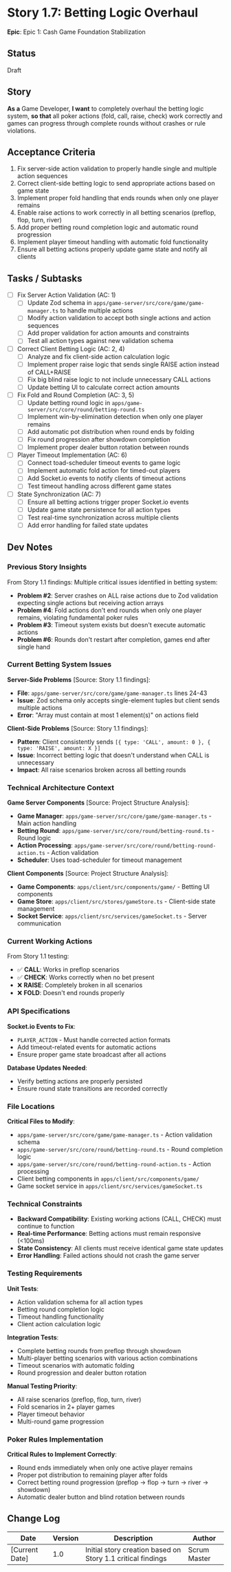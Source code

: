 # Story 1.7: Betting Logic Overhaul

**Epic**: Epic 1: Cash Game Foundation Stabilization

## Status
Draft

## Story
**As a** Game Developer,
**I want** to completely overhaul the betting logic system,
**so that** all poker actions (fold, call, raise, check) work correctly and games can progress through complete rounds without crashes or rule violations.

## Acceptance Criteria
1. Fix server-side action validation to properly handle single and multiple action sequences
2. Correct client-side betting logic to send appropriate actions based on game state
3. Implement proper fold handling that ends rounds when only one player remains
4. Enable raise actions to work correctly in all betting scenarios (preflop, flop, turn, river)
5. Add proper betting round completion logic and automatic round progression
6. Implement player timeout handling with automatic fold functionality
7. Ensure all betting actions properly update game state and notify all clients

## Tasks / Subtasks
- [ ] Fix Server Action Validation (AC: 1)
  - [ ] Update Zod schema in `apps/game-server/src/core/game/game-manager.ts` to handle multiple actions
  - [ ] Modify action validation to accept both single actions and action sequences
  - [ ] Add proper validation for action amounts and constraints
  - [ ] Test all action types against new validation schema
- [ ] Correct Client Betting Logic (AC: 2, 4)
  - [ ] Analyze and fix client-side action calculation logic
  - [ ] Implement proper raise logic that sends single RAISE action instead of CALL+RAISE
  - [ ] Fix big blind raise logic to not include unnecessary CALL actions
  - [ ] Update betting UI to calculate correct action amounts
- [ ] Fix Fold and Round Completion (AC: 3, 5)
  - [ ] Update betting round logic in `apps/game-server/src/core/round/betting-round.ts`
  - [ ] Implement win-by-elimination detection when only one player remains
  - [ ] Add automatic pot distribution when round ends by folding
  - [ ] Fix round progression after showdown completion
  - [ ] Implement proper dealer button rotation between rounds
- [ ] Player Timeout Implementation (AC: 6)
  - [ ] Connect toad-scheduler timeout events to game logic
  - [ ] Implement automatic fold action for timed-out players
  - [ ] Add Socket.io events to notify clients of timeout actions
  - [ ] Test timeout handling across different game states
- [ ] State Synchronization (AC: 7)
  - [ ] Ensure all betting actions trigger proper Socket.io events
  - [ ] Update game state persistence for all action types
  - [ ] Test real-time synchronization across multiple clients
  - [ ] Add error handling for failed state updates

## Dev Notes

### Previous Story Insights
From Story 1.1 findings: Multiple critical issues identified in betting system:
- **Problem #2**: Server crashes on ALL raise actions due to Zod validation expecting single actions but receiving action arrays
- **Problem #4**: Fold actions don't end rounds when only one player remains, violating fundamental poker rules
- **Problem #3**: Timeout system exists but doesn't execute automatic actions
- **Problem #6**: Rounds don't restart after completion, games end after single hand

### Current Betting System Issues

**Server-Side Problems** [Source: Story 1.1 findings]:
- **File**: `apps/game-server/src/core/game/game-manager.ts` lines 24-43
- **Issue**: Zod schema only accepts single-element tuples but client sends multiple actions
- **Error**: "Array must contain at most 1 element(s)" on actions field

**Client-Side Problems** [Source: Story 1.1 findings]:
- **Pattern**: Client consistently sends `[{ type: 'CALL', amount: 0 }, { type: 'RAISE', amount: X }]`
- **Issue**: Incorrect betting logic that doesn't understand when CALL is unnecessary
- **Impact**: All raise scenarios broken across all betting rounds

### Technical Architecture Context

**Game Server Components** [Source: Project Structure Analysis]:
- **Game Manager**: `apps/game-server/src/core/game/game-manager.ts` - Main action handling
- **Betting Round**: `apps/game-server/src/core/round/betting-round.ts` - Round logic
- **Action Processing**: `apps/game-server/src/core/round/betting-round-action.ts` - Action validation
- **Scheduler**: Uses toad-scheduler for timeout management

**Client Components** [Source: Project Structure Analysis]:
- **Game Components**: `apps/client/src/components/game/` - Betting UI components
- **Game Store**: `apps/client/src/stores/gameStore.ts` - Client-side state management
- **Socket Service**: `apps/client/src/services/gameSocket.ts` - Server communication

### Current Working Actions
From Story 1.1 testing:
- ✅ **CALL**: Works in preflop scenarios
- ✅ **CHECK**: Works correctly when no bet present
- ❌ **RAISE**: Completely broken in all scenarios
- ❌ **FOLD**: Doesn't end rounds properly

### API Specifications
**Socket.io Events to Fix**:
- `PLAYER_ACTION` - Must handle corrected action formats
- Add timeout-related events for automatic actions
- Ensure proper game state broadcast after all actions

**Database Updates Needed**:
- Verify betting actions are properly persisted
- Ensure round state transitions are recorded correctly

### File Locations
**Critical Files to Modify**:
- `apps/game-server/src/core/game/game-manager.ts` - Action validation schema
- `apps/game-server/src/core/round/betting-round.ts` - Round completion logic  
- `apps/game-server/src/core/round/betting-round-action.ts` - Action processing
- Client betting components in `apps/client/src/components/game/`
- Game socket service in `apps/client/src/services/gameSocket.ts`

### Technical Constraints
- **Backward Compatibility**: Existing working actions (CALL, CHECK) must continue to function
- **Real-time Performance**: Betting actions must remain responsive (<100ms)
- **State Consistency**: All clients must receive identical game state updates
- **Error Handling**: Failed actions should not crash the game server

### Testing Requirements
**Unit Tests**:
- Action validation schema for all action types
- Betting round completion logic
- Timeout handling functionality
- Client action calculation logic

**Integration Tests**:
- Complete betting rounds from preflop through showdown
- Multi-player betting scenarios with various action combinations
- Timeout scenarios with automatic folding
- Round progression and dealer button rotation

**Manual Testing Priority**:
- All raise scenarios (preflop, flop, turn, river)
- Fold scenarios in 2+ player games
- Player timeout behavior
- Multi-round game progression

### Poker Rules Implementation
**Critical Rules to Implement Correctly**:
- Round ends immediately when only one active player remains
- Proper pot distribution to remaining player after folds
- Correct betting round progression (preflop → flop → turn → river → showdown)
- Automatic dealer button and blind rotation between rounds

## Change Log
| Date | Version | Description | Author |
|------|---------|-------------|--------|
| [Current Date] | 1.0 | Initial story creation based on Story 1.1 critical findings | Scrum Master |
